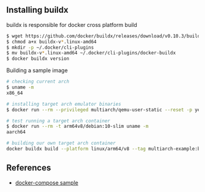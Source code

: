 ## Installing buildx
buildx is responsible for docker cross platform build

```bash
$ wget https://github.com/docker/buildx/releases/download/v0.10.3/buildx-v0.10.3.linux-amd64
$ chmod a+x buildx-v*.linux-amd64
$ mkdir -p ~/.docker/cli-plugins
$ mv buildx-v*.linux-amd64 ~/.docker/cli-plugins/docker-buildx
$ docker buildx version
```

Building a sample image

```bash
# checking current arch
$ uname -m
x86_64

# installing target arch emulator binaries
$ docker run --rm --privileged multiarch/qemu-user-static --reset -p yes

# test running a target arch container
$ docker run --rm -t arm64v8/debian:10-slim uname -m
aarch64

# building our own target arch container
docker buildx build --platform linux/arm64/v8 --tag multiarch-example:buildx-latest .
```

## References
* [docker-compose sample][1]

[1]: https://github.com/mageddo/dockerized-database-servers/blob/9bc64f89792ec48c43e5aa056048b570dbbe6ead/_hub/graalvm/docker-compose.yml#L10